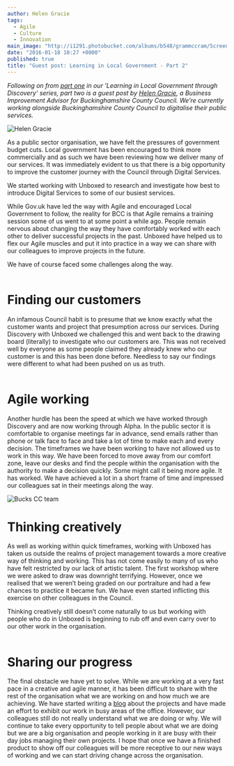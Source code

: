 ```yaml
---
author: Helen Gracie
tags: 
  - Agile
  - Culture
  - Innovation
main_image: "http://i1291.photobucket.com/albums/b548/grammccram/Screen%20Shot%202016-01-17%20at%2015.53.24_zpsttstchol.png"
date: "2016-01-18 10:27 +0000"
published: true
title: "Guest post: Learning in Local Government - Part 2"
---
```


<i>Following on from [part one](http://unboxed.co/blog/learning-in-local-government-through-discovery/) in our 'Learning in Local Government through Discovery' series, part two is a guest post by [Helen Gracie](https://twitter.com/HelenJGracie), a Business Improvement Advisor for Buckinghamshire County Council. We’re currently working alongside Buckinghamshire County Council to digitalise their public services.</i>

![Helen Gracie](http://i1291.photobucket.com/albums/b548/grammccram/Screen%20Shot%202016-01-17%20at%2015.50.20_zpsgxfzzmfj.png)

As a public sector organisation, we have felt the pressures of government budget cuts. Local government has been encouraged to think more commercially and as such we have been reviewing how we deliver many of our services. It was immediately evident to us that there is a big opportunity to improve the customer journey with the Council through Digital Services.
 
We started working with Unboxed to research and investigate how best to introduce Digital Services to some of our busiest services.
 
While Gov.uk have led the way with Agile and encouraged Local Government to follow, the reality for BCC is that Agile remains a training session some of us went to at some point a while ago. People remain nervous about changing the way they have comfortably worked with each other to deliver successful projects in the past. Unboxed have helped us to flex our Agile muscles and put it into practice in a way we can share with our colleagues to improve projects in the future.
 
We have of course faced some challenges along the way.<br/>
<br/>
 
# Finding our customers
An infamous Council habit is to presume that we know exactly what the customer wants and project that presumption across our services. During Discovery with Unboxed we challenged this and went back to the drawing board (literally) to investigate who our customers are. This was not received well by everyone as some people claimed they already knew who our customer is and this has been done before. Needless to say our findings were different to what had been pushed on us as truth.<br/>
<br/>

# Agile working
Another hurdle has been the speed at which we have worked through Discovery and are now working through Alpha. In the public sector it is comfortable to organise meetings far in advance, send emails rather than phone or talk face to face and take a lot of time to make each and every decision. The timeframes we have been working to have not allowed us to work in this way. We have been forced to move away from our comfort zone, leave our desks and find the people within the organisation with the authority to make a decision quickly. Some might call it being more agile. It has worked. We have achieved a lot in a short frame of time and impressed our colleagues sat in their meetings along the way.

![Bucks CC team](http://i1291.photobucket.com/albums/b548/grammccram/Screen%20Shot%202016-01-17%20at%2015.53.24_zpsttstchol.png)

# Thinking creatively
As well as working within quick timeframes, working with Unboxed has taken us outside the realms of project management towards a more creative way of thinking and working. This has not come easily to many of us who have felt restricted by our lack of artistic talent. The first workshop where we were asked to draw was downright terrifying. However, once we realised that we weren’t being graded on our portraiture and had a few chances to practice it became fun. We have even started inflicting this exercise on other colleagues in the Council.
 
Thinking creatively still doesn’t come naturally to us but working with people who do in Unboxed is beginning to rub off and even carry over to our other work in the organisation.<br/>
<br/>
 
# Sharing our progress
The final obstacle we have yet to solve. While we are working at a very fast pace in a creative and agile manner, it has been difficult to share with the rest of the organisation what we are working on and how much we are achieving. We have started writing a [blog](https://hqdigitalblog.wordpress.com) about the projects and have made an effort to exhibit our work in busy areas of the office. However, our colleagues still do not really understand what we are doing or why. We will continue to take every opportunity to tell people about what we are doing but we are a big organisation and people working in it are busy with their day jobs managing their own projects. I hope that once we have a finished product to show off our colleagues will be more receptive to our new ways of working and we can start driving change across the organisation.

